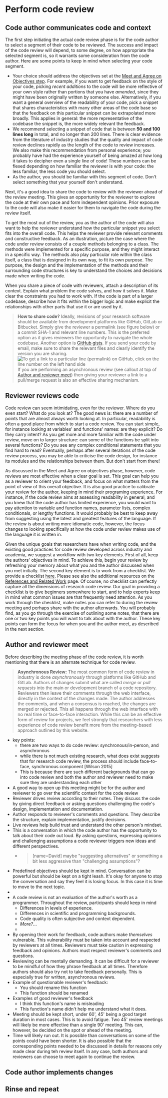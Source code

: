 # Perform code review

## Code author communicates code and context

The first step initiating the actual code review phase is for the code author to
select a segment of their code to be reviewed. The success and impact of the code
review will depend, to some degree, on how appropriate the selected segment is,
so it warrants some consideration from the code author. Here are some points to
keep in mind when selecting your code segment.

- Your choice should address the objectives set at the [Meet and Agree on
  Objectives step](../meet_and_agree_on_objectives). For example, if you want to
  get feedback on the style of your code, picking _recent additions_ to the code
  will be more reflective of your own style rather than portions that you have
  _amended_, since they might have been originally written by someone else.
  Alternatively, if you want a general overview of the readability of your code,
  pick a snippet that shares characteristics with many other areas of the code
  base so that the feedback on this particular snippet can be extrapolated more
  broadly. This applies in general: the more representative of the codebase the
  snippet is, the more widely relevant the feedback.
- We recommend selecting a snippet of code that is between **50 and 100 lines long**
  in total, and no longer than 200 lines. There is clear evidence from the
  literature of industry studies that the quality and impact of code review
  declines rapidly as the length of the code to review increases. We also make
  this recommendation from personal experience; you probably have had the
  experience yourself of being amazed at how long it takes to decipher even a
  single line of code! These numbers can be flexed depending on how familiar the
  reviewer is with your code: the less familiar, the less code you should
  select.
- As the author, you should be familiar with this segment of code. Don't select
  something that your yourself don't understand.

Next, it's a good idea to share the code to review with the reviewer ahead
of the review meeting. This gives an opportunity for the reviewer to
explore the code at their own pace and form independent
opinions. Prior exposure to the code will also make it easier for
them to navigate the code during the review itself.

To get the most out of the review, you as the author of the code
will also want to help the reviewer understand
how the particular snippet you select fits into the overall code.
This helps the reviewer provide relevant comments
and constructive feedback.
As an illustration, picture the case where the code under review consists of
a couple methods belonging to a class. The methods were implemented for a
specific purpose, and they might interact in a specific way.
The methods also play particular role within the class
itself, a class that is designed in its own way, to fit its own purpose.
The purpose, the design and the implementation of the methods and their
surrounding code structures is key to understand the choices and
decisions made when writing the code.

When you share a piece of code with reviewers, attach a
description of its context. Explain what problem the code solves,
and how it solves it. Make clear the constraints you had to work with.
If the code is part of a larger codebase, describe how it fits within
the bigger logic and make explicit the relationships with other parts that
use it or are used by it.

> **How to share code?**
> Ideally, revisions of your research software should be available from
> development platforms like GitHub, GitLab or Bitbucket. Simply give
> the reviewer a permalink (see figure below) or a commit SHA-1 and
> relevant line numbers. This is the preferred option as it gives
> reviewers the opportunity to navigate the whole codebase. Another
> option is [GitHub gists](https://gist.github.com/). If you send
> your code by email, make sure to share the relevant files and clearly
> identify the version you are sharing.
> ![To get a link to a particular line (permalink) on GitHub, click on the line number on the left hand side](/dev-review/images/github_permalink.png "To get a link to a particular line (permalink) on GitHub, click on the line number on the left hand side. Most development platforms can generate links to a particular line, for a particular revision.")
> If you are performing an asynchronous review (see callout at top of [Author
> and reviewer meet](#author-and-reviewer-meet)) then giving your reviewer a
> link to a pull/merge request is also an effective sharing mechanism.

## Reviewer reviews code

Code review can seem intimidating, even for the reviewer. 
Where do you even start? What do you look at? 
The good news is: there are a number of points that are almost always worth looking at. 
In particular, readability is often a good place from which to start a code review. 
You can start simple, for instance looking at variables' and functions' names: are they explicit? 
Do they carry intent? As you get more and more familiar with the code under review, 
move on to larger structure: can some of the functions be split into several functions? 
Do you see any complex conditional statements that you find hard to read? 
Eventually, perhaps after several iterations of the code review process, 
you may be able to criticise the code design, 
for instance its modules and the relationships between them. But don't start from there!

As discussed in the Meet and Agree on objectives phase, however, 
code reviews are most effective when a clear goal is set. 
This goal can help you as a reviewer to orient your feedback, 
and focus on what matters from the point of view of this overall objective. 
It is also good practice to calibrate your review for the author, 
keeping in mind their programing experience. 
For instance, if the code review aims at assessing readability in general, 
and you knew that the code author has limited experience, 
you would want to pay attention to variable and function names, 
parameter lists, complex conditionals, or lengthy functions. 
It would probably be best to keep away from suggesting using the latest and greatest features of the language. 
If the review is about writing more idiomatic code, however, 
the focus changes to looking specifically at how the code under review 
makes use of the language it is written in.

Given the unique goals that researchers have when writing code, 
and the existing good practices for code review developed across industry and academia, 
we suggest a workflow with two key elements.
First of all, keep the authors' objectives in mind.
To achieve this, begin your review by refreshing your memory about what you and
the author discussed when you met initially.
The second key element is to work from a checklist.
We provide a checklist [here](../guidelines/points-to-check-for-reviewers.md).
Please see also the additional resources on the [References and Related Work](../refs-related.md) page.
Of course, no checklist can perfectly capture all the dimensions of research
code review.
Our goal in providing a checklist is to give beginners somewhere to start, and
to help experts keep in mind what common issues are that frequently need
attention.
As you work through the checklist, 
make notes you can refer to during the review meeting and perhaps share
with the author afterwards. 
You will probably find, as you go through the exercise of outlining some notes,
that there are one or two key points you will want to talk about with the
author.
These key points can form the focus for when you and the author meet, as
described in the next section.

## Author and reviewer meet

Before describing the meeting phase of the code review, it is worth mentioning
that there is an alternate technique for code review.

> **Asynchronous Review:** The most common form of code review in industry is
> done _asynchronously_ through platforms like GitHub and GitLab. Authors of
> changes submit what are called _merge_ or _pull requests_ into the main or
> development branch of a code repository. Reviewers then leave their comments
> through the web interface, directly in the context of the changes made.
> The author addresses the comments, and when a consensus is reached, the changes
> are merged or rejected. This all happens through the web interface with no
> real time or face-to-face interaction. While this can be an effective form of
> review for projects, we feel strongly that researchers with less experience of code
> review benefit more from the meeting-based approach outlined by this website.

- key points:
  -  there are two ways to do code review: synchronous/in-person, and asynchronous
  -  while there is not much existing research, what does exist suggests that for research code review, the process should include face-to-face, synchronous component [Wilson 2015]
  -  This is because there are such different backgrounds that can go into code review and both the author and reviewer need to make sure they are understanding each other
- A good way to open up this meeting might be for the author and reviewer to go over the scientific context for the code review
- Reviewer drives review according to their notes. They discuss the code by giving direct feedback or asking questions challenging the code's design, implementation and documentation.
- Author responds to reviewer's comments and questions. They describe the structure, explain implementation, justify decisions.
- Live reviews help build trust and understand the other person's mindset.
- This is a conversation in which the code author has the opportunity to talk about their code out loud. By asking questions, expressing opinions and challenging assumptions a code reviewer triggers new ideas and different perspectives.
  - > [name=David] maybe "suggesting alternatives" or something a bit less aggressive than  "challenging assumptions"?
- Predefined objectives should be kept in mind. Conversation can be powerful but should be kept on a tight leash. It's okay for anyone to stop the conversation and say they feel it is losing focus. In this case it is time to move to the next topic.
-
- A code review is not an evaluation of the author's worth as a programmer. Throughout the review, participants should keep in mind
  -  Differences in levels of experience.
  -  Differences in scientific and programming backgrounds.
  -  Code quality is often subjective and context dependent.
  -  *More?*...
  -  
- By opening their work for feedback, code authors make *themselves* vulnerable. This vulnerability must be taken into account and respected by reviewers at all times. Reviewers must take caution in expressing feedback and opinions. Authors must respect reviewer's comments and questions.
- Reviewing can be mentally demanding. It can be difficult for a reviewer to be mindful of how they phrase feedback at all times. Therefore authors should also try not to take feedback personally. This is especially true for written, asynchronous reviews.
- Example of questionable reviewer's feedback:
  - You should rename this function
  - This function should be renamed
- Examples of good reviewer's feedback
  - I think this function's name is misleading
  - This function's name didn't help me understand what it does.
- Meeting should be kept short, under 60', 45' being a good target duration in most cases. This is to avoid fatigue. Two 45' review meetings will likely be more effective than a single 90' meeting. This can, however, be decided on the spot or ahead of the meeting.
- Time will likely run out. It is possible than conversations on some of the points could have been shorter. It is also possible that the corresponding points needed to be discussed in details for reasons only made clear during teh review itself. In any case, both authors and reviewers can choose to meet again to continue the review.

## Code author implements changes

## Rinse and repeat
